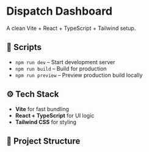 # Dispatch Dashboard

A clean Vite + React + TypeScript + Tailwind setup.

## 🧠 Scripts

- `npm run dev` – Start development server  
- `npm run build` – Build for production  
- `npm run preview` – Preview production build locally  

## ⚙️ Tech Stack

- **Vite** for fast bundling  
- **React + TypeScript** for UI logic  
- **Tailwind CSS** for styling  

## 📁 Project Structure
